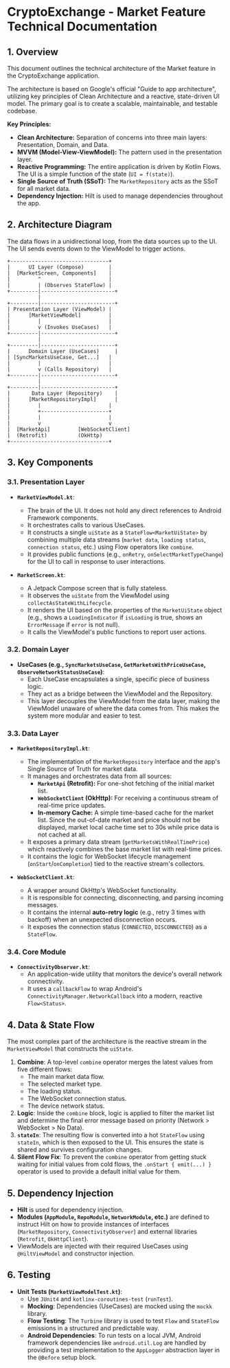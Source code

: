 # CryptoExchange - Market Feature Technical Documentation

## 1. Overview

This document outlines the technical architecture of the Market feature in the CryptoExchange application.

The architecture is based on Google's official "Guide to app architecture", utilizing key principles of Clean Architecture and a reactive, state-driven UI model. The primary goal is to create a scalable, maintainable, and testable codebase.

**Key Principles:**
- **Clean Architecture:** Separation of concerns into three main layers: Presentation, Domain, and Data.
- **MVVM (Model-View-ViewModel):** The pattern used in the presentation layer.
- **Reactive Programming:** The entire application is driven by Kotlin Flows. The UI is a simple function of the state (`UI = f(state)`).
- **Single Source of Truth (SSoT):** The `MarketRepository` acts as the SSoT for all market data.
- **Dependency Injection:** Hilt is used to manage dependencies throughout the app.

## 2. Architecture Diagram

The data flows in a unidirectional loop, from the data sources up to the UI. The UI sends events down to the ViewModel to trigger actions.

```
+--------------------------------+
|      UI Layer (Compose)        |
|  [MarketScreen, Components]    |
|         ^                      |
|         | (Observes StateFlow) |
+---------|------------------------+
          |
+---------|------------------------+
| Presentation Layer (ViewModel) |
|      [MarketViewModel]         |
|         |                      |
|         v (Invokes UseCases)   |
+---------|------------------------+
          |
+---------|------------------------+
|      Domain Layer (UseCases)     |
| [SyncMarketsUseCase, Get...]   |
|         |                      |
|         v (Calls Repository)   |
+---------|------------------------+
          |
+---------|------------------------+
|       Data Layer (Repository)    |
|      [MarketRepositoryImpl]      |
|         |                      |
|         +----------------------+
|         |                      |
|         v                      v
|  [MarketApi]         [WebSocketClient]
|  (Retrofit)          (OkHttp)
+--------------------------------+
```

## 3. Key Components

### 3.1. Presentation Layer

- **`MarketViewModel.kt`**:
  - The brain of the UI. It does not hold any direct references to Android Framework components.
  - It orchestrates calls to various UseCases.
  - It constructs a single `uiState` as a `StateFlow<MarketUiState>` by combining multiple data streams (`market data`, `loading status`, `connection status`, etc.) using Flow operators like `combine`.
  - It provides public functions (e.g., `onRetry`, `onSelectMarketTypeChange`) for the UI to call in response to user interactions.

- **`MarketScreen.kt`**:
  - A Jetpack Compose screen that is fully stateless.
  - It observes the `uiState` from the ViewModel using `collectAsStateWithLifecycle`.
  - It renders the UI based on the properties of the `MarketUiState` object (e.g., shows a `LoadingIndicator` if `isLoading` is true, shows an `ErrorMessage` if `error` is not null).
  - It calls the ViewModel's public functions to report user actions.

### 3.2. Domain Layer

- **UseCases (e.g., `SyncMarketsUseCase`, `GetMarketsWithPriceUseCase`, `ObserveNetworkStatusUseCase`)**:
  - Each UseCase encapsulates a single, specific piece of business logic.
  - They act as a bridge between the ViewModel and the Repository.
  - This layer decouples the ViewModel from the data layer, making the ViewModel unaware of where the data comes from. This makes the system more modular and easier to test.

### 3.3. Data Layer

- **`MarketRepositoryImpl.kt`**:
  - The implementation of the `MarketRepository` interface and the app's Single Source of Truth for market data.
  - It manages and orchestrates data from all sources:
    - **`MarketApi` (Retrofit):** For one-shot fetching of the initial market list.
    - **`WebSocketClient` (OkHttp):** For receiving a continuous stream of real-time price updates.
    - **In-memory Cache:** A simple time-based cache for the market list. Since the out-of-date market and price should not be displayed, market local cache time set to 30s while price data is not cached at all. 
  - It exposes a primary data stream (`getMarketsWithRealTimePrice`) which reactively combines the base market list with real-time prices.
  - It contains the logic for WebSocket lifecycle management (`onStart`/`onCompletion`) tied to the reactive stream's collectors.

- **`WebSocketClient.kt`**:
  - A wrapper around OkHttp's WebSocket functionality.
  - It is responsible for connecting, disconnecting, and parsing incoming messages.
  - It contains the internal **auto-retry logic** (e.g., retry 3 times with backoff) when an unexpected disconnection occurs.
  - It exposes the connection status (`CONNECTED`, `DISCONNECTED`) as a `StateFlow`.

### 3.4. Core Module

- **`ConnectivityObserver.kt`**:
  - An application-wide utility that monitors the device's overall network connectivity.
  - It uses a `callbackFlow` to wrap Android's `ConnectivityManager.NetworkCallback` into a modern, reactive `Flow<Status>`.

## 4. Data & State Flow

The most complex part of the architecture is the reactive stream in the `MarketViewModel` that constructs the `uiState`.

1.  **Combine**: A top-level `combine` operator merges the latest values from five different flows:
    - The main market data flow.
    - The selected market type.
    - The loading status.
    - The WebSocket connection status.
    - The device network status.
2.  **Logic**: Inside the `combine` block, logic is applied to filter the market list and determine the final error message based on priority (Network > WebSocket > No Data).
3.  **`stateIn`**: The resulting flow is converted into a hot `StateFlow` using `stateIn`, which is then exposed to the UI. This ensures the state is shared and survives configuration changes.
4.  **Silent Flow Fix**: To prevent the `combine` operator from getting stuck waiting for initial values from cold flows, the `.onStart { emit(...) }` operator is used to provide a default initial value for them.

## 5. Dependency Injection

- **Hilt** is used for dependency injection.
- **Modules (`AppModule`, `RepoModule`, `NetworkModule`, etc.)** are defined to instruct Hilt on how to provide instances of interfaces (`MarketRepository`, `ConnectivityObserver`) and external libraries (`Retrofit`, `OkHttpClient`).
- ViewModels are injected with their required UseCases using `@HiltViewModel` and constructor injection.

## 6. Testing

- **Unit Tests (`MarketViewModelTest.kt`)**:
  - Use `JUnit4` and `kotlinx-coroutines-test` (`runTest`).
  - **Mocking**: Dependencies (UseCases) are mocked using the `mockk` library.
  - **Flow Testing**: The `Turbine` library is used to test `Flow` and `StateFlow` emissions in a structured and predictable way.
  - **Android Dependencies**: To run tests on a local JVM, Android framework dependencies like `android.util.Log` are handled by providing a test implementation to the `AppLogger` abstraction layer in the `@Before` setup block.
